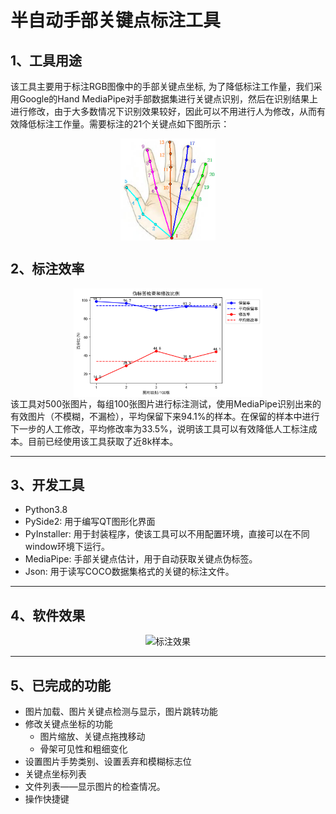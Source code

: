 # 半自动手部关键点标注工具
## 1、工具用途
该工具主要用于标注RGB图像中的手部关键点坐标, 为了降低标注工作量，我们采用Google的Hand MediaPipe对手部数据集进行关键点识别，然后在识别结果上进行修改，由于大多数情况下识别效果较好，因此可以不用进行人为修改，从而有效降低标注工作量。需要标注的21个关键点如下图所示：
<center><img src="./Example.png" width = "30%" height = "50%" alt="标注效果" align=center /></center>

## 2、标注效率
<center><img src="./performance.png" width = "60%" height = "60%" alt="标注效果" align=center /></center>
该工具对500张图片，每组100张图片进行标注测试，使用MediaPipe识别出来的有效图片（不模糊，不漏检），平均保留下来94.1%的样本。在保留的样本中进行下一步的人工修改，平均修改率为33.5%，说明该工具可以有效降低人工标注成本。目前已经使用该工具获取了近8k样本。

---------------------

## 3、开发工具
+ Python3.8
+ PySide2: 用于编写QT图形化界面
+ PyInstaller: 用于封装程序，使该工具可以不用配置环境，直接可以在不同window环境下运行。
+ MediaPipe: 手部关键点估计，用于自动获取关键点伪标签。
+ Json: 用于读写COCO数据集格式的关键的标注文件。
----------------

## 4、软件效果
<center><img src="./demo.gif" width = "60%" height = "60%" alt="标注效果" align=center /></center>

-----------------
## 5、已完成的功能
+ 图片加载、图片关键点检测与显示，图片跳转功能
+ 修改关键点坐标的功能
  + 图片缩放、关键点拖拽移动
  + 骨架可见性和粗细变化
+ 设置图片手势类别、设置丢弃和模糊标志位
+ 关键点坐标列表
+ 文件列表——显示图片的检查情况。
+ 操作快捷键